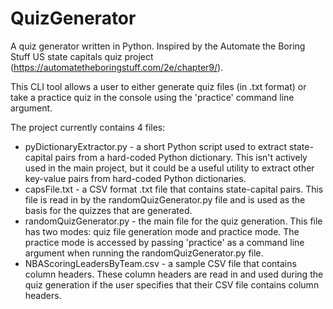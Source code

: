 # QuizGenerator
A quiz generator written in Python. Inspired by the Automate the Boring Stuff US state capitals quiz project (https://automatetheboringstuff.com/2e/chapter9/).

This CLI tool allows a user to either generate quiz files (in .txt format) or take a practice quiz in the console using the 'practice' command line argument.

The project currently contains 4 files:
* pyDictionaryExtractor.py - a short Python script used to extract state-capital pairs from a hard-coded Python dictionary. This isn't actively used in the main project, but it could be a useful utility to extract other key-value pairs from hard-coded Python dictionaries.
* capsFile.txt - a CSV format .txt file that contains state-capital pairs. This file is read in by the randomQuizGenerator.py file and is used as the basis for the quizzes that are generated.
* randomQuizGenerator.py - the main file for the quiz generation. This file has two modes: quiz file generation mode and practice mode. The practice mode is accessed by passing 'practice' as a command line argument when running the randomQuizGenerator.py file.
* NBAScoringLeadersByTeam.csv - a sample CSV file that contains column headers. These column headers are read in and used during the quiz generation if the user specifies that their CSV file contains column headers.
